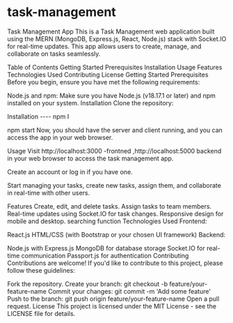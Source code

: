 # task-management

Task Management App
This is a Task Management web application built using the MERN (MongoDB, Express.js, React, Node.js) stack with Socket.IO for real-time updates. This app allows users to create, manage, and collaborate on tasks seamlessly.

Table of Contents
Getting Started
Prerequisites
Installation
Usage
Features
Technologies Used
Contributing
License
Getting Started
Prerequisites
Before you begin, ensure you have met the following requirements:

Node.js and npm: Make sure you have Node.js (v18.17.1 or later) and npm installed on your system.
Installation
Clone the repository:

Installation ----
npm I 

npm start
Now, you should have the server and client running, and you can access the app in your web browser.

Usage
Visit http://localhost:3000 -frontned ,http://localhost:5000 backend in your web browser to access the task management app.

Create an account or log in if you have one.

Start managing your tasks, create new tasks, assign them, and collaborate in real-time with other users.

Features
Create, edit, and delete tasks.
Assign tasks to team members.
Real-time updates using Socket.IO for task changes.
Responsive design for mobile and desktop.
searching function
Technologies Used
Frontend:

React.js
HTML/CSS (with Bootstrap or your chosen UI framework)
Backend:

Node.js with Express.js
MongoDB for database storage
Socket.IO for real-time communication
Passport.js for authentication
Contributing
Contributions are welcome! If you'd like to contribute to this project, please follow these guidelines:

Fork the repository.
Create your branch: git checkout -b feature/your-feature-name
Commit your changes: git commit -m 'Add some feature'
Push to the branch: git push origin feature/your-feature-name
Open a pull request.
License
This project is licensed under the MIT License - see the LICENSE file for details.



